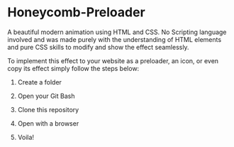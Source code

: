 # Honeycomb-Preloader

A beautiful modern animation using HTML and CSS. No Scripting language involved and was made purely with the understanding of HTML elements and pure CSS skills to modify and show the effect seamlessly. 

To implement this effect to your website as a preloader, an icon, or even copy its effect simply follow the steps below:

1) Create a folder

2) Open your Git Bash

3) Clone this repository

4) Open with a browser

5) Voila!
